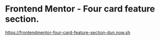 # Frontend Mentor - Four card feature section.
https://frontendmentor-four-card-feature-section-dun.now.sh
